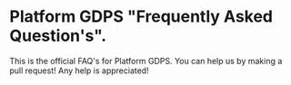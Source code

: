 # Platform GDPS "Frequently Asked Question's".
This is the official FAQ's for Platform GDPS.
You can help us by making a pull request! Any help is appreciated!
